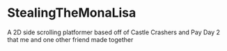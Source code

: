 # StealingTheMonaLisa
A 2D side scrolling platformer based off of Castle Crashers and Pay Day 2 that me and one other friend made together
